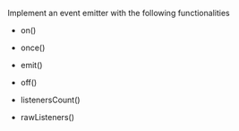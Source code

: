 Implement an event emitter with the following functionalities
- on()

- once()

- emit()

- off()

- listenersCount()

- rawListeners()